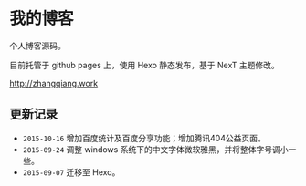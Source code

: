 # 我的博客

个人博客源码。

目前托管于 github pages 上，使用 Hexo 静态发布，基于 NexT 主题修改。

http://zhangqiang.work

## 更新记录

* `2015-10-16` 增加百度统计及百度分享功能；增加腾讯404公益页面。
* `2015-09-24` 调整 windows 系统下的中文字体微软雅黑，并将整体字号调小一些。
* `2015-09-07` 迁移至 Hexo。